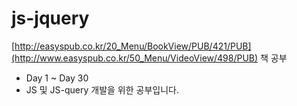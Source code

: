 # js-jquery
[http://easyspub.co.kr/20_Menu/BookView/PUB/421/PUB](http://www.easyspub.co.kr/50_Menu/VideoView/498/PUB) 책 공부
- Day 1 ~ Day 30
- JS 및 JS-query 개발을 위한 공부입니다. 
